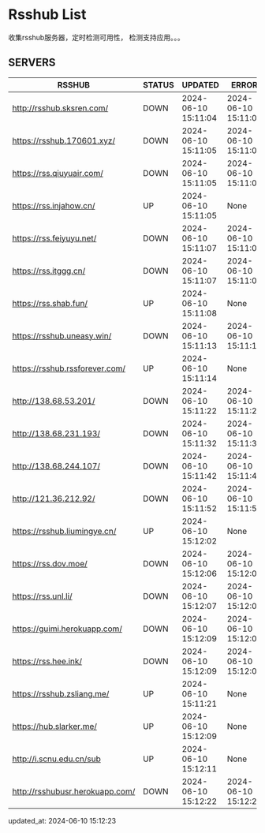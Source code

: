 # Rsshub List

收集rsshub服务器，定时检测可用性， 检测支持应用。。。


## SERVERS

|  RSSHUB   | STATUS  | UPDATED  | ERROR  | TWITTER |  
|  ----  | ----  | ----  | ----  | ---- |  
| http://rsshub.sksren.com/ | DOWN | 2024-06-10 15:11:04 | 2024-06-10 15:11:04 |  
| https://rsshub.170601.xyz/ | DOWN | 2024-06-10 15:11:05 | 2024-06-10 15:11:05 |  
| https://rss.qiuyuair.com/ | DOWN | 2024-06-10 15:11:05 | 2024-06-10 15:11:05 |  
| https://rss.injahow.cn/ | UP | 2024-06-10 15:11:05 | None ||  
| https://rss.feiyuyu.net/ | DOWN | 2024-06-10 15:11:07 | 2024-06-10 15:11:07 |  
| https://rss.itggg.cn/ | DOWN | 2024-06-10 15:11:07 | 2024-06-10 15:11:07 |  
| https://rss.shab.fun/ | UP | 2024-06-10 15:11:08 | None ||  
| https://rsshub.uneasy.win/ | DOWN | 2024-06-10 15:11:13 | 2024-06-10 15:11:13 |  
| https://rsshub.rssforever.com/ | UP | 2024-06-10 15:11:14 | None ||  
| http://138.68.53.201/ | DOWN | 2024-06-10 15:11:22 | 2024-06-10 15:11:22 |  
| http://138.68.231.193/ | DOWN | 2024-06-10 15:11:32 | 2024-06-10 15:11:32 |  
| http://138.68.244.107/ | DOWN | 2024-06-10 15:11:42 | 2024-06-10 15:11:42 |  
| http://121.36.212.92/ | DOWN | 2024-06-10 15:11:52 | 2024-06-10 15:11:52 |  
| https://rsshub.liumingye.cn/ | UP | 2024-06-10 15:12:02 | None ||  
| https://rss.dov.moe/ | DOWN | 2024-06-10 15:12:06 | 2024-06-10 15:12:06 |  
| https://rss.unl.li/ | DOWN | 2024-06-10 15:12:07 | 2024-06-10 15:12:07 |  
| https://guimi.herokuapp.com/ | DOWN | 2024-06-10 15:12:09 | 2024-06-10 15:12:09 |  
| https://rss.hee.ink/ | DOWN | 2024-06-10 15:12:09 | 2024-06-10 15:12:09 |  
| https://rsshub.zsliang.me/ | UP | 2024-06-10 15:11:21 | None |OK|  
| https://hub.slarker.me/ | UP | 2024-06-10 15:12:09 | None ||  
| http://i.scnu.edu.cn/sub | UP | 2024-06-10 15:12:11 | None ||  
| http://rsshubusr.herokuapp.com/ | DOWN | 2024-06-10 15:12:22 | 2024-06-10 15:12:22 |  
  

updated_at: 2024-06-10 15:12:23  
